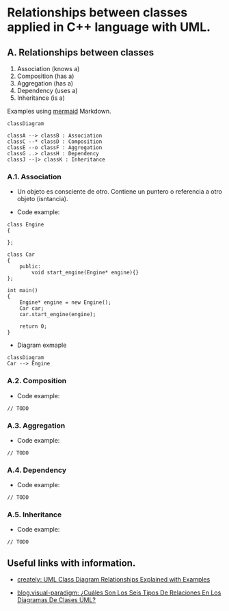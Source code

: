 # Relationships between classes applied in C++ language with UML.

## A. Relationships between classes

1. Association (knows a)
2. Composition (has a)
3. Aggregation (has a)
4. Dependency (uses a)
5. Inheritance (is a)

Examples using [mermaid](https://mermaid.js.org/intro/) Markdown.

```mermaid
classDiagram

classA --> classB : Association
classC --* classD : Composition
classE --o classF : Aggregation
classG ..> classH : Dependency
classJ --|> classK : Inheritance
```

### A.1. Association

- Un objeto es consciente de otro. Contiene un puntero o referencia a otro objeto (isntancia).

- Code example:

```
class Engine
{

};

class Car
{
    public:
        void start_engine(Engine* engine){}
};

int main()
{
    Engine* engine = new Engine();
    Car car;
    car.start_engine(engine);
    
    return 0;
}
```

- Diagram exmaple

```mermaid
classDiagram
Car --> Engine 

```

### A.2. Composition

- Code example:

```
// TODO
```

### A.3. Aggregation

- Code example:

```
// TODO
```

### A.4. Dependency

- Code example:

```
// TODO
```

### A.5. Inheritance

- Code example:

```
// TODO
```

## Useful links with information.

- [creately: UML Class Diagram Relationships Explained with Examples](https://creately.com/guides/class-diagram-relationships/)

- [blog.visual-paradigm: ¿Cuáles Son Los Seis Tipos De Relaciones En Los Diagramas De Clases UML?](https://blog.visual-paradigm.com/es/what-are-the-six-types-of-relationships-in-uml-class-diagrams/)